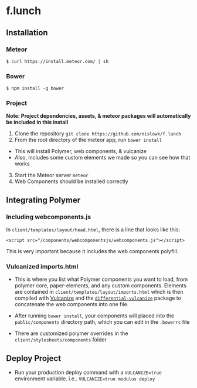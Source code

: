 # f.lunch

## Installation

### Meteor
```
$ curl https://install.meteor.com/ | sh
```
### Bower
```
$ npm install -g bower
```
### Project

<b> Note: Project dependencies, assets, & meteor packages will automatically be included in this install </b>

1. Clone the repository ```git clone https://github.com/nislowk/f.lunch```
2. From the root directory of the meteor app, run `bower install`
  - This will install Polymer, web components, & vulcanize
  - Also, includes some custom elements we made so you can see how that works
3. Start the Meteor server `meteor`
4. Web Components should be installed correctly

## Integrating Polymer

### Including webcomponents.js

In `client/templates/layout/head.html`, there is a line that looks like this:

```
<script src="/components/webcomponentsjs/webcomponents.js"></script>
```

This is very important because it includes the web components polyfill.

### Vulcanized imports.html

* This is where you list what Polymer components you want to load, from polymer core, paper-elements, and any custom components. Elements are contained in `client/templates/layout/imports.html` which is then compiled with [Vulcanize](https://github.com/Polymer/vulcanize) and the [`differential-vulcanize`](https://github.com/Differential/meteor-vulcanize) package to concatenate the web components into one file.

* After running `bower install`, your components will placed into the `public/components` directory path, which you can edit in the `.bowerrc` file

* There are customized polymer overrides in the `client/stylesheets/components` folder

## Deploy Project

* Run your production deploy command with a `VULCANIZE=true` environment variable. i.e.. `VULCANIZE=true modulus deploy`
